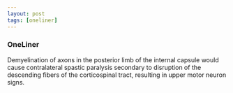 ```yaml
---
layout: post
tags: [oneliner]
---
```



### OneLiner

Demyelination of axons in the posterior limb of the internal capsule would cause contralateral spastic paralysis secondary to disruption of the descending fibers of the corticospinal tract, resulting in upper motor neuron signs.

